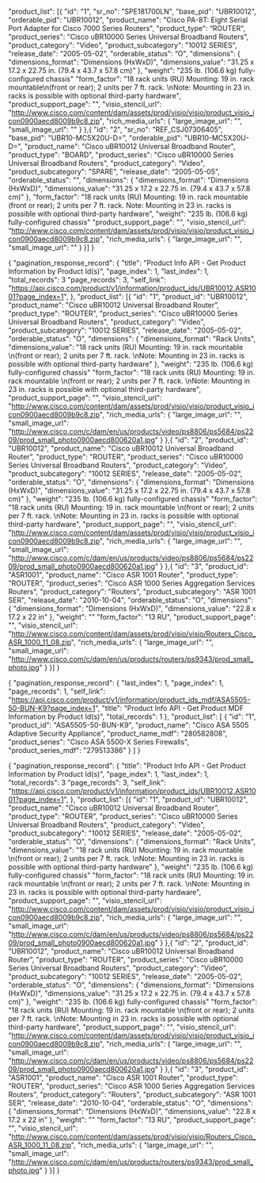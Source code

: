 
"product_list": [{
        "id": "1",
        "sr_no": "SPE181700LN",
        "base_pid": "UBR10012",
        "orderable_pid": "UBR10012",
        "product_name": "Cisco PA-8T: Eight Serial Port Adapter 
        for Cisco 7000 Series Routers",
        "product_type": “ROUTER",
        "product_series": "Cisco uBR10000 Series Universal Broadband Routers",
        "product_category": "Video",
        "product_subcategory": "10012 SERIES",
        "release_date": “2005-05-02",
        "orderable_status": “O",
        "dimensions": {
            "dimensions_format": "Dimensions (HxWxD)",
            "dimensions_value": "31.25 x 17.2 x 22.75 in. (79.4 x 43.7 x 57.8 cm)"
        },
        "weight": "235 lb. (106.6 kg) fully-configured chassis"
        "form_factor": "18 rack units (RU) Mounting: 19 in. rack mountable\n(front or rear); 2 units per 7 ft. rack. \nNote: Mounting in 23 in. racks is possible with optional third-party hardware",
        "product_support_page": "",
        "visio_stencil_url": "http://www.cisco.com/content/dam/assets/prod/visio/visio/product_visio_icon0900aecd8009b9c8.zip",
        "rich_media_urls": {
            "large_image_url": "",
            "small_image_url": ""
        }
    },{
        "id": "2",
        "sr_no": "REF_CSJ07306405",
        "base_pid": "UBR10-MC5X20U-D=",
        "orderable_pid": "UBR10-MC5X20U-D=",
        "product_name": "Cisco uBR10012 Universal Broadband Router",
        "product_type": "BOARD",
        "product_series": "Cisco uBR10000 Series Universal Broadband Routers",
        "product_category": “Video",
        "product_subcategory": "SPARE",
        "release_date": “2005-05-05",
        "orderable_status": "",
        "dimensions": {
            "dimensions_format": "Dimensions (HxWxD)",
            "dimensions_value": "31.25 x 17.2 x 22.75 in. (79.4 x 43.7 x 57.8 cm)"
        },
        "form_factor": "18 rack units (RU) Mounting: 19 in. rack mountable (front or rear); 2 units per 7 ft. rack. Note: Mounting in 23 in. racks is possible with optional third-party hardware",
        "weight": "235 lb. (106.6 kg) fully-configured chassis"
        "product_support_page": "",
        "visio_stencil_url": “http://www.cisco.com/content/dam/assets/prod/visio/visio/product_visio_icon0900aecd8009b9c8.zip",
        "rich_media_urls": {
            "large_image_url": "",
            "small_image_url": ""
        }
    }]
}




{
    "pagination_response_record": {
        "title": "Product Info API - Get Product Information by Product Id(s)",
        "page_index": 1,
        "last_index": 1,
        "total_records": 3
        "page_records": 3,
        "self_link": "https://api.cisco.com/product/v1/information/product_ids/UBR10012,ASR1001?page_index=1",
    },
    "product_list": [{
        "id": "1",
        "product_id": "UBR10012",
        "product_name": "Cisco uBR10012 Universal Broadband Router”,
        "product_type": "ROUTER",
        "product_series": "Cisco uBR10000 Series Universal Broadband Routers",
        "product_category": "Video",
        "product_subcategory": "10012 SERIES",
        "release_date": "2005-05-02",
        "orderable_status": "O",
        "dimensions": {
            "dimensions_format": "Rack Units",
            "dimensions_value": "18 rack units (RU) Mounting: 19 in. rack mountable \n(front or rear); 2 units per 7 ft. rack. \nNote: Mounting in 23 in. racks is possible with optional third-party hardware"
        },
        "weight": "235 lb. (106.6 kg) fully-configured chassis"
        "form_factor": "18 rack units (RU) Mounting: 19 in. rack mountable \n(front or rear); 2 units per 7 ft. rack. \nNote: Mounting in 23 in. racks is possible with optional third-party hardware",
        "product_support_page": "",
        "visio_stencil_url": "http://www.cisco.com/content/dam/assets/prod/visio/visio/product_visio_icon0900aecd8009b9c8.zip",
        "rich_media_urls": {
            "large_image_url": "",
            "small_image_url": "http://www.cisco.com/c/dam/en/us/products/video/ps8806/ps5684/ps2209/prod_small_photo0900aecd800620a1.jpg"
        }
    },{
        "id": "2",
        "product_id": "UBR10012",
        "product_name": "Cisco uBR10012 Universal Broadband Router”,
        "product_type": "ROUTER",
        "product_series": "Cisco uBR10000 Series Universal Broadband Routers",
        "product_category": "Video",
        "product_subcategory": "10012 SERIES",
        "release_date": "2005-05-02",
        "orderable_status": "O",
        "dimensions": {
            "dimensions_format": "Dimensions (HxWxD)",
            "dimensions_value": "31.25 x 17.2 x 22.75 in. (79.4 x 43.7 x 57.8 cm)"
         },
        "weight": "235 lb. (106.6 kg) fully-configured chassis"
        "form_factor": "18 rack units (RU) Mounting: 19 in. rack mountable \n(front or rear); 2 units per 7 ft. rack. \nNote: Mounting in 23 in. racks is possible with optional third-party hardware",
        "product_support_page": "",
        "visio_stencil_url": "http://www.cisco.com/content/dam/assets/prod/visio/visio/product_visio_icon0900aecd8009b9c8.zip",
        "rich_media_urls": {
            "large_image_url": "",
            "small_image_url": "http://www.cisco.com/c/dam/en/us/products/video/ps8806/ps5684/ps2209/prod_small_photo0900aecd800620a1.jpg"
        }
    },{
        "id": "3",
        "product_id": "ASR1001",
        "product_name": "Cisco ASR 1001 Router",
        "product_type": "ROUTER",
        "product_series": "Cisco ASR 1000 Series Aggregation Services Routers",
        "product_category": "Routers",
        "product_subcategory": "ASR 1001 SER",
        "release_date": "2010-10-04",
        "orderable_status": "O",
        "dimensions": {
            "dimensions_format": "Dimensions (HxWxD)",
            "dimensions_value": "22.8 x 17.2 x 22 in"
        },
        "weight": ""
        "form_factor": "13 RU",
        "product_support_page": "",
        "visio_stencil_url": "http://www.cisco.com/content/dam/assets/prod/visio/visio/Routers_Cisco_ASR_1000_11_08.zip",
        "rich_media_urls": {
            "large_image_url": "",
            "small_image_url": "http://www.cisco.com/c/dam/en/us/products/routers/ps9343/prod_small_photo.jpg"
        }
    }]
}




{
  "pagination_response_record": {
    "last_index": 1,
    "page_index": 1,
    "page_records": 1,
    "self_link": "https://api.cisco.com/product/v1/information/product_ids_mdf/ASA5505-50-BUN-K9?page_index=1",
    "title": "Product Info API - Get Product MDF Information by Product Id(s)",
    "total_records": 1
  },
  "product_list": [
    {
      "id": "1",
      "product_id": "ASA5505-50-BUN-K9",
      "product_name": "Cisco ASA 5505 Adaptive Security Appliance",
      "product_name_mdf": "280582808",
      "product_series": "Cisco ASA 5500-X Series Firewalls",
      "product_series_mdf": "279513386"
    }
  ]
}






{
    "pagination_response_record": {
        "title": "Product Info API - Get Product Information by Product Id(s)",
        "page_index": 1,
        "last_index": 1,
        "total_records": 3
        "page_records": 3,
        "self_link": "https://api.cisco.com/product/v1/information/product_ids/UBR10012,ASR1001?page_index=1",
    },
    "product_list": [{
        "id": "1",
        "product_id": "UBR10012",
        "product_name": "Cisco uBR10012 Universal Broadband Router”,
        "product_type": "ROUTER",
        "product_series": "Cisco uBR10000 Series Universal Broadband Routers",
        "product_category": "Video",
        "product_subcategory": "10012 SERIES",
        "release_date": "2005-05-02",
        "orderable_status": "O",
        "dimensions": {
            "dimensions_format": "Rack Units",
            "dimensions_value": "18 rack units (RU) Mounting: 19 in. rack mountable \n(front or rear); 2 units per 7 ft. rack. \nNote: Mounting in 23 in. racks is possible with optional third-party hardware"
        },
        "weight": "235 lb. (106.6 kg) fully-configured chassis"
        "form_factor": "18 rack units (RU) Mounting: 19 in. rack mountable \n(front or rear); 2 units per 7 ft. rack. \nNote: Mounting in 23 in. racks is possible with optional third-party hardware",
        "product_support_page": "",
        "visio_stencil_url": "http://www.cisco.com/content/dam/assets/prod/visio/visio/product_visio_icon0900aecd8009b9c8.zip",
        "rich_media_urls": {
            "large_image_url": "",
            "small_image_url": "http://www.cisco.com/c/dam/en/us/products/video/ps8806/ps5684/ps2209/prod_small_photo0900aecd800620a1.jpg"
        }
    },{
        "id": "2",
        "product_id": "UBR10012",
        "product_name": "Cisco uBR10012 Universal Broadband Router”,
        "product_type": "ROUTER",
        "product_series": "Cisco uBR10000 Series Universal Broadband Routers",
        "product_category": "Video",
        "product_subcategory": "10012 SERIES",
        "release_date": "2005-05-02",
        "orderable_status": "O",
        "dimensions": {
            "dimensions_format": "Dimensions (HxWxD)",
            "dimensions_value": "31.25 x 17.2 x 22.75 in. (79.4 x 43.7 x 57.8 cm)"
         },
        "weight": "235 lb. (106.6 kg) fully-configured chassis"
        "form_factor": "18 rack units (RU) Mounting: 19 in. rack mountable \n(front or rear); 2 units per 7 ft. rack. \nNote: Mounting in 23 in. racks is possible with optional third-party hardware",
        "product_support_page": "",
        "visio_stencil_url": "http://www.cisco.com/content/dam/assets/prod/visio/visio/product_visio_icon0900aecd8009b9c8.zip",
        "rich_media_urls": {
            "large_image_url": "",
            "small_image_url": "http://www.cisco.com/c/dam/en/us/products/video/ps8806/ps5684/ps2209/prod_small_photo0900aecd800620a1.jpg"
        }
    },{
        "id": "3",
        "product_id": "ASR1001",
        "product_name": "Cisco ASR 1001 Router",
        "product_type": "ROUTER",
        "product_series": "Cisco ASR 1000 Series Aggregation Services Routers",
        "product_category": "Routers",
        "product_subcategory": "ASR 1001 SER",
        "release_date": "2010-10-04",
        "orderable_status": "O",
        "dimensions": {
            "dimensions_format": "Dimensions (HxWxD)",
            "dimensions_value": "22.8 x 17.2 x 22 in"
        },
        "weight": ""
        "form_factor": "13 RU",
        "product_support_page": "",
        "visio_stencil_url": "http://www.cisco.com/content/dam/assets/prod/visio/visio/Routers_Cisco_ASR_1000_11_08.zip",
        "rich_media_urls": {
            "large_image_url": "",
            "small_image_url": "http://www.cisco.com/c/dam/en/us/products/routers/ps9343/prod_small_photo.jpg"
        }
    }]
}

